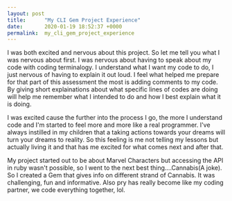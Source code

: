 ```yaml
---
layout: post
title:      "My CLI Gem Project Experience"
date:       2020-01-19 18:52:37 +0000
permalink:  my_cli_gem_project_experience
---
```



I was both excited and nervous about this project. So let me tell you what I was nervous about first. I was nervous about having to speak about my code with coding terminalogy. I understand what I want my code to do, I just nervous of having to explain it out loud. I feel what helped me prepare for that part of this assessment the most is adding comments to my code. By giving short explainations about what specific lines of codes are doing will help me remember what I intended to do and how I best explain what it is doing.

I was excited cause the further into the process I go, the more I understand code and I'm started to feel more and more like a real programmer.  I've always instilled in my children that a taking actions towards your dreams will turn your dreams to reality.  So this feeling is me not telling my lessons but actually living it and that has me excited for what comes next and after that.

My project started out to be about Marvel Characters but accessing the API in ruby wasn't possible, so I went to the next best thing....Cannabis(A joke). So I created a Gem  that gives info on different strand of Cannabis. It was challenging, fun and informative.  Also pry has really become like my coding partner,  we code everything together, lol.
